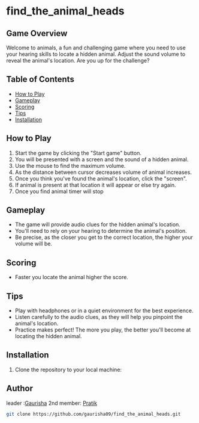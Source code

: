 # find_the_animal_heads

## Game Overview

Welcome to animals, a fun and challenging game where you need to use your hearing skills to locate a hidden animal. Adjust the sound volume to reveal the animal's location. Are you up for the challenge?

## Table of Contents

- [How to Play](#how-to-play)
- [Gameplay](#gameplay)
- [Scoring](#scoring)
- [Tips](#tips)
- [Installation](#installation)

## How to Play

1. Start the game by clicking the "Start game" button.
2. You will be presented with a screen and the sound of a hidden animal.
3. Use the mouse to find the maximum volume.
4. As the distance between cursor decreases volume of animal increases.
5. Once you think you've found the animal's location, click the "screen".
6. If animal is present at that location it will appear or else try again.
7. Once you find animal timer will stop


## Gameplay

- The game will provide audio clues for the hidden animal's location.
- You'll need to rely on your hearing to determine the animal's position.
- Be precise, as the closer you get to the correct location, the higher your volume will be.

## Scoring

- Faster you locate the animal higher the score.

## Tips

- Play with headphones or in a quiet environment for the best experience.
- Listen carefully to the audio clues, as they will help you pinpoint the animal's location.
- Practice makes perfect! The more you play, the better you'll become at locating the hidden animal.

## Installation

1. Clone the repository to your local machine:

## Author

leader :[Gaurisha](https://github.com/gaurisha09)
2nd member: [Pratik](https://github.com/PratikNaik12345)
```bash
git clone https://github.com/gaurisha09/find_the_animal_heads.git
